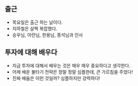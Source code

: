 ## 출근
- 목요일은 출근 하는 날이다.
- 지하철은 살짝 복잡했다.
- 승우님, 아란님, 한용님, 종석님과 인사


## 투자에 대해 배우다
- 지금 투자에 대해서 배우는 것은 매우 매우 중요하다고 생각한다.
- 어제 배운 불타기 전략은 정말 정말 심플한데, 큰 가르침을 주었다!
- 진짜 배움은 이런 것일까? 심플하지만 강력하다!


